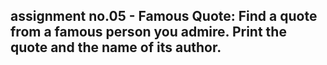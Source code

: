 ##  assignment no.05 - Famous Quote: Find a quote from a famous person you admire. Print the quote and the name of its author.
